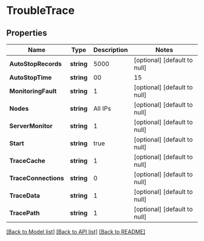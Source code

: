 # TroubleTrace

## Properties
Name | Type | Description | Notes
------------ | ------------- | ------------- | -------------
**AutoStopRecords** | **string** | 5000 | [optional] [default to null]
**AutoStopTime** | **string** | 00|15|00 | [optional] [default to null]
**MonitoringFault** | **string** | 1 | [optional] [default to null]
**Nodes** | **string** | All IPs | [optional] [default to null]
**ServerMonitor** | **string** | 1 | [optional] [default to null]
**Start** | **string** | true | [optional] [default to null]
**TraceCache** | **string** | 1 | [optional] [default to null]
**TraceConnections** | **string** | 0 | [optional] [default to null]
**TraceData** | **string** | 1 | [optional] [default to null]
**TracePath** | **string** | 1 | [optional] [default to null]

[[Back to Model list]](../README.md#documentation-for-models) [[Back to API list]](../README.md#documentation-for-api-endpoints) [[Back to README]](../README.md)

